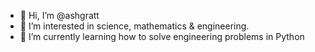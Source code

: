 - 👋 Hi, I’m @ashgratt
- 👀 I’m interested in science, mathematics & engineering.
- 🌱 I’m currently learning how to solve engineering problems in Python

<!---
ashgratt/ashgratt is a ✨ special ✨ repository because its `README.md` (this file) appears on your GitHub profile.
You can click the Preview link to take a look at your changes.
--->
